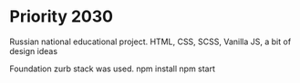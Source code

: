 # Priority 2030
Russian national educational project. HTML, CSS, SCSS, Vanilla JS, a bit of design ideas

Foundation zurb stack was used. 
npm install
npm start
